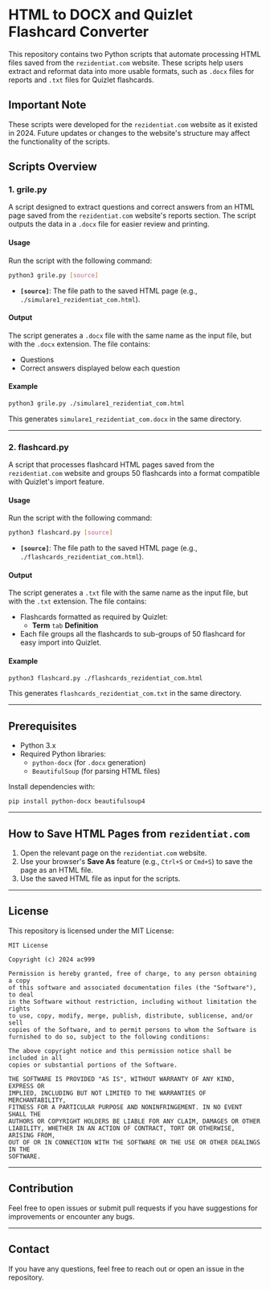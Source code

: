 # HTML to DOCX and Quizlet Flashcard Converter

This repository contains two Python scripts that automate processing HTML files saved from the `rezidentiat.com` website. These scripts help users extract and reformat data into more usable formats, such as `.docx` files for reports and `.txt` files for Quizlet flashcards.

## Important Note

These scripts were developed for the `rezidentiat.com` website as it existed in 2024. Future updates or changes to the website's structure may affect the functionality of the scripts.

## Scripts Overview

### 1. **grile.py**

A script designed to extract questions and correct answers from an HTML page saved from the `rezidentiat.com` website's reports section. The script outputs the data in a `.docx` file for easier review and printing.

#### Usage

Run the script with the following command:

```bash
python3 grile.py [source]
```

- **`[source]`**: The file path to the saved HTML page (e.g., `./simulare1_rezidentiat_com.html`).

#### Output

The script generates a `.docx` file with the same name as the input file, but with the `.docx` extension. The file contains:

- Questions
- Correct answers displayed below each question

#### Example

```bash
python3 grile.py ./simulare1_rezidentiat_com.html
```
This generates `simulare1_rezidentiat_com.docx` in the same directory.

---

### 2. **flashcard.py**

A script that processes flashcard HTML pages saved from the `rezidentiat.com` website and groups 50 flashcards into a format compatible with Quizlet's import feature.

#### Usage

Run the script with the following command:

```bash
python3 flashcard.py [source]
```

- **`[source]`**: The file path to the saved HTML page (e.g., `./flashcards_rezidentiat_com.html`).

#### Output

The script generates a `.txt` file with the same name as the input file, but with the `.txt` extension. The file contains:

- Flashcards formatted as required by Quizlet:
  - **Term** `tab` **Definition**
- Each file groups all the flashcards to sub-groups of 50 flashcard for easy import into Quizlet.

#### Example

```bash
python3 flashcard.py ./flashcards_rezidentiat_com.html
```
This generates `flashcards_rezidentiat_com.txt` in the same directory.

---

## Prerequisites

- Python 3.x
- Required Python libraries:
  - `python-docx` (for `.docx` generation)
  - `BeautifulSoup` (for parsing HTML files)

Install dependencies with:

```bash/powershell/cmd
pip install python-docx beautifulsoup4
```

---

## How to Save HTML Pages from `rezidentiat.com`

1. Open the relevant page on the `rezidentiat.com` website.
2. Use your browser's **Save As** feature (e.g., `Ctrl+S` or `Cmd+S`) to save the page as an HTML file.
3. Use the saved HTML file as input for the scripts.

---

## License

This repository is licensed under the MIT License:

```
MIT License

Copyright (c) 2024 ac999

Permission is hereby granted, free of charge, to any person obtaining a copy
of this software and associated documentation files (the "Software"), to deal
in the Software without restriction, including without limitation the rights
to use, copy, modify, merge, publish, distribute, sublicense, and/or sell
copies of the Software, and to permit persons to whom the Software is
furnished to do so, subject to the following conditions:

The above copyright notice and this permission notice shall be included in all
copies or substantial portions of the Software.

THE SOFTWARE IS PROVIDED "AS IS", WITHOUT WARRANTY OF ANY KIND, EXPRESS OR
IMPLIED, INCLUDING BUT NOT LIMITED TO THE WARRANTIES OF MERCHANTABILITY,
FITNESS FOR A PARTICULAR PURPOSE AND NONINFRINGEMENT. IN NO EVENT SHALL THE
AUTHORS OR COPYRIGHT HOLDERS BE LIABLE FOR ANY CLAIM, DAMAGES OR OTHER
LIABILITY, WHETHER IN AN ACTION OF CONTRACT, TORT OR OTHERWISE, ARISING FROM,
OUT OF OR IN CONNECTION WITH THE SOFTWARE OR THE USE OR OTHER DEALINGS IN THE
SOFTWARE.
```

---

## Contribution

Feel free to open issues or submit pull requests if you have suggestions for improvements or encounter any bugs.

---

## Contact

If you have any questions, feel free to reach out or open an issue in the repository.
